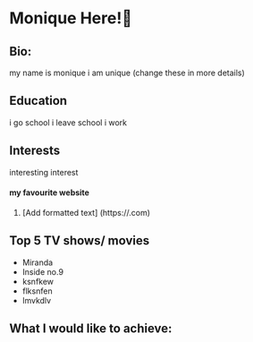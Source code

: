 <!--Add your name as a level 1 heading-->
# Monique Here!💫
<!--1. Add Bio, Education and Interests as level 2 headings-->
## Bio:
my name is monique i am unique (change these in more details)
## Education
i go school i leave school i work
## Interests
interesting interest 
<!--1. Add a link to your favourite website-->
#### my favourite website 
1. [Add formatted text] (https://.com)
###
<!--1. Add an ordered list of your top 5 TV shows or movies-->
## Top 5 TV shows/ movies
- Miranda
- Inside no.9
- ksnfkew
- flksnfen
- lmvkdlv
<!--1. Add task list of what you want to achieve during the bootcamp.-->
## What I would like to achieve:
